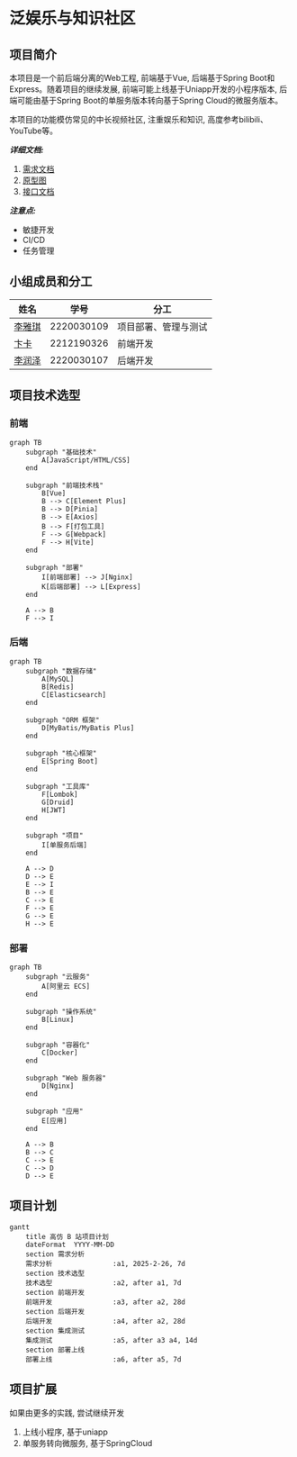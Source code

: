 # 泛娱乐与知识社区

## 项目简介

本项目是一个前后端分离的Web工程, 前端基于Vue, 后端基于Spring Boot和Express。随着项目的继续发展, 前端可能上线基于Uniapp开发的小程序版本, 后端可能由基于Spring Boot的单服务版本转向基于Spring Cloud的微服务版本。

本项目的功能模仿常见的中长视频社区, 注重娱乐和知识, 高度参考bilibili、YouTube等。

***详细文档:***
1. [需求文档]()
2. [原型图]()
3. [接口文档]()

***注意点:***
- 敏捷开发
- CI/CD
- 任务管理

## 小组成员和分工
|姓名|学号|分工|
|---|---|---|
|[李雅琪](https://github.com/liyaqi2024)|2220030109|项目部署、管理与测试|
|[卞卡](https://github.com/bkk513)|2212190326|前端开发|
|[李润泽](https://github.com/runze7442)|2220030107|后端开发|

## 项目技术选型

### 前端

```mermaid
graph TB
    subgraph "基础技术"
        A[JavaScript/HTML/CSS]
    end

    subgraph "前端技术栈"
        B[Vue]
        B --> C[Element Plus]
        B --> D[Pinia]
        B --> E[Axios]
        B --> F[打包工具]
        F --> G[Webpack]
        F --> H[Vite]
    end

    subgraph "部署"
        I[前端部署] --> J[Nginx]
        K[后端部署] --> L[Express]
    end

    A --> B
    F --> I
```

### 后端

```mermaid
graph TB
    subgraph "数据存储"
        A[MySQL]
        B[Redis]
        C[Elasticsearch]
    end

    subgraph "ORM 框架"
        D[MyBatis/MyBatis Plus]
    end

    subgraph "核心框架"
        E[Spring Boot]
    end

    subgraph "工具库"
        F[Lombok]
        G[Druid]
        H[JWT]
    end

    subgraph "项目"
        I[单服务后端]
    end

    A --> D
    D --> E
    E --> I
    B --> E
    C --> E
    F --> E
    G --> E
    H --> E
```

### 部署

```mermaid
graph TB
    subgraph "云服务"
        A[阿里云 ECS]
    end

    subgraph "操作系统"
        B[Linux]
    end

    subgraph "容器化"
        C[Docker]
    end

    subgraph "Web 服务器"
        D[Nginx]
    end

    subgraph "应用"
        E[应用]
    end

    A --> B
    B --> C
    C --> E
    C --> D
    D --> E
  ```

## 项目计划

```mermaid
gantt
    title 高仿 B 站项目计划
    dateFormat  YYYY-MM-DD
    section 需求分析
    需求分析               :a1, 2025-2-26, 7d
    section 技术选型
    技术选型               :a2, after a1, 7d
    section 前端开发
    前端开发               :a3, after a2, 28d
    section 后端开发
    后端开发               :a4, after a2, 28d
    section 集成测试
    集成测试               :a5, after a3 a4, 14d
    section 部署上线
    部署上线               :a6, after a5, 7d
```

## 项目扩展

如果由更多的实践, 尝试继续开发
1. 上线小程序, 基于uniapp
2. 单服务转向微服务, 基于SpringCloud
